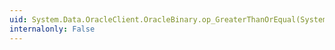 ```yaml
---
uid: System.Data.OracleClient.OracleBinary.op_GreaterThanOrEqual(System.Data.OracleClient.OracleBinary,System.Data.OracleClient.OracleBinary)
internalonly: False
---
```

